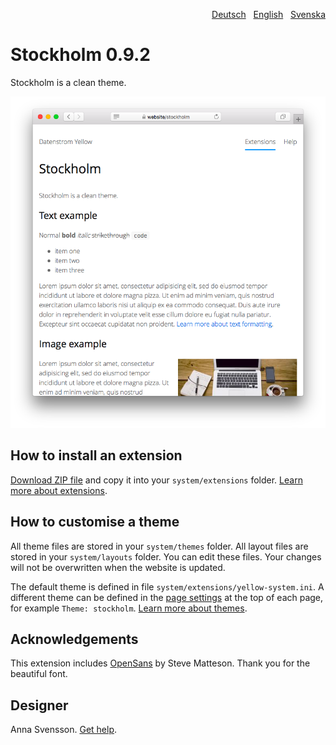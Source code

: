 <p align="right"><a href="README-de.md">Deutsch</a> &nbsp; <a href="README.md">English</a> &nbsp; <a href="README-sv.md">Svenska</a></p>

# Stockholm 0.9.2

Stockholm is a clean theme.

<p align="center"><img src="SCREENSHOT.png" alt="Screenshot"></p>

## How to install an extension

[Download ZIP file](https://github.com/annaesvensson/yellow-stockholm/archive/refs/heads/main.zip) and copy it into your `system/extensions` folder. [Learn more about extensions](https://github.com/annaesvensson/yellow-update).

## How to customise a theme

All theme files are stored in your `system/themes` folder. All layout files are stored in your `system/layouts` folder. You can edit these files. Your changes will not be overwritten when the website is updated.

The default theme is defined in file `system/extensions/yellow-system.ini`. A different theme can be defined in the [page settings](https://github.com/annaesvensson/yellow-core#settings-page) at the top of each page, for example `Theme: stockholm`. [Learn more about themes](https://datenstrom.se/yellow/help/how-to-customise-a-theme).

## Acknowledgements

This extension includes [OpenSans](https://fonts.google.com/specimen/Open+Sans) by Steve Matteson. Thank you for the beautiful font.

## Designer

Anna Svensson. [Get help](https://datenstrom.se/yellow/help/).
